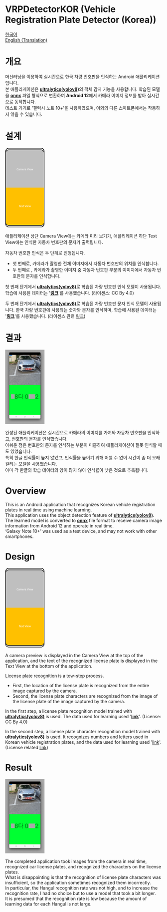 # VRPDetectorKOR (Vehicle Registration Plate Detector (Korea))

[한국어](#개요) </br>
[English (Translation)](#overview) </br>

# 개요
머신러닝을 이용하여 실시간으로 한국 차량 번호판을 인식하는 Android 애플리케이션입니다. </br>
본 애플리케이션은 <b>[ultralytics(yolov8)](https://github.com/ultralytics/ultralytics)</b>의 객체 감지 기능을 사용합니다. 학습된 모델을 <b>[onnx](https://onnxruntime.ai/)</b> 파일 형식으로 변환하여 <b>Android 12</b>에서 카메라 이미지 정보를 받아 실시간으로 동작합니다. </br>
테스트 기기로 '갤럭시 노트 10+'을 사용하였으며, 이외의 다른 스마트폰에서는 작동하지 않을 수 있습니다. </br>

# 설계

<img src="./images/layout.png" width="25%" height="25%"/>

애플리케이션 상단 Camera View에는 카메라 미리 보기가, 애플리케이션 하단 Text View에는 인식한 자동차 번호판의 문자가 출력됩니다. </br>

자동차 번호판 인식은 두 단계로 진행됩니다. </br>
- 첫 번째로, 카메라가 촬영한 전체 이미지에서 자동차 번호판의 위치를 인식합니다. </br>
- 두 번째로 , 카메라가 촬영한 이미지 중 자동차 번호판 부분의 이미지에서 자동차 번호판의 문자를 인식합니다. </br>

첫 번째 단계에서 <b>[ultralytics(yolov8)](https://github.com/ultralytics/ultralytics)</b>로 학습된 차량 번호판 인식 모델이 사용됩니다. 학습에 사용된 데이터는 '<b>[링크](https://universe.roboflow.com/university-hassiba-ben-bouli/model-plate/dataset/6)</b>'를 사용했습니다. (라이센스: CC By 4.0) </br>

두 번째 단계에서 <b>[ultralytics(yolov8)](https://github.com/ultralytics/ultralytics)</b>로 학습된 차량 번호판 문자 인식 모델이 사용됩니다. 한국 차량 번호판에 사용되는 숫자와 문자를 인식하며, 학습에 사용된 데이터는 '<b>[링크](https://aihub.or.kr/aihubdata/data/view.do?currMenu=115&topMenu=100&aihubDataSe=realm&dataSetSn=172)</b>'를 사용했습니다. (라이센스 관련 [링크](https://aihub.or.kr/aihubnews/faq/list.do?currMenu=146&topMenu=104)) </br>

# 결과

<img src="./images/test.png" width="25%" height="25%"/>

완성된 애플리케이션은 실시간으로 카메라의 이미지를 가져와 자동차 번호판을 인식하고, 번호판의 문자를 인식했습니다. </br>
아쉬운 점은 번호판의 문자를 인식하는 부분이 미흡하여 애플리케이션이 잘못 인식할 때도 있었습니다. </br>
특히 한글 인식률이 높지 않았고, 인식률을 높이기 위해 어쩔 수 없이 시간이 좀 더 오래 걸리는 모델을 사용했습니다. </br>
아마 각 한글의 학습 데이터의 양이 많지 않아 인식률이 낮은 것으로 추측됩니다. </br>

# Overview
This is an Android application that recognizes Korean vehicle registration plates in real time using machine learning. </br>
This application uses the object detection feature of <b>[ultralytics(yolov8)](https://github.com/ultralytics/ultralytics)</b>.
The learned model is converted to <b>[onnx](https://onnxruntime.ai/)</b> file format to receive camera image information from Android 12 and operate in real time. </br>
‘Galaxy Note 10+’ was used as a test device, and may not work with other smartphones. </br>

# Design

<img src="./images/layout.png" width="25%" height="25%"/>

A camera preview is displayed in the Camera View at the top of the application, and the text of the recognized license plate is displayed in the Text View at the bottom of the application. </br>

License plate recognition is a tow-step process. </br>
- First, the location of the license plate is recognized from the entire image captured by the camera. </br>
- Second, the license plate characters are recognized from the image of the license plate of the image captured by the camera. </br>

In the first step, a license plate recognition model trained with <b>[ultralytics(yolov8)](https://github.com/ultralytics/ultralytics)</b> is used. The data used for learning used '<b>[link](https://universe.roboflow.com/university-hassiba-ben-bouli/model-plate/dataset/6)</b>'. (License: CC By 4.0) </br>


In the second step, a license plate character recognition model trained with <b>[ultralytics(yolov8)](https://github.com/ultralytics/ultralytics)</b> is used. It recognizes numbers and letters used in Korean vehicle registration plates, and the data used for learning used '[link](https://aihub.or.kr/aihubdata/data/view.do?currMenu=115&topMenu=100&aihubDataSe=realm&dataSetSn=172)'. (License related [link]((https://aihub.or.kr/aihubnews/faq/list.do?currMenu=146&topMenu=104))) </br>

# Result

<img src="./images/test.png" width="25%" height="25%"/>

The completed application took images from the camera in real time, recognized car license plates, and recognized the characters on the license plates. </br>
What is disappointing is that the recognition of license plate characters was insufficient, so the application sometimes recognized them incorrectly. </br>
In particular, the Hangul recognition rate was not high, and to increase the recognition rate, I had no choice but to use a model that took a bit longer. </br>
It is presumed that the recognition rate is low because the amount of learning data for each Hangul is not large. </br>
